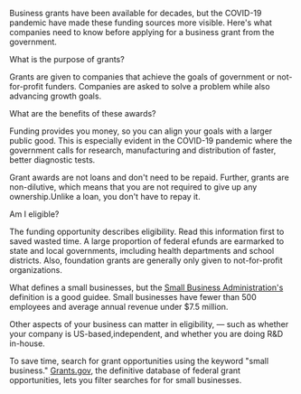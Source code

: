 Business grants have been available for decades, but the COVID-19 pandemic have made these funding sources more visible. Here's what companies need to know before applying for a business grant from the government. 

What is the purpose of grants?

Grants are given to companies that achieve the goals of government or not-for-profit funders. Companies are asked to solve a problem while also advancing growth goals.   

What are the benefits of these awards?
 
Funding provides you money, so you can align your goals with a larger public good. This is especially evident in the COVID-19 pandemic where the government calls for research, manufacturing and distribution of faster, better diagnostic tests. 

Grant awards are not loans and don't need to be repaid. Further, grants are non-dilutive, which means that you are not required to give up any ownership.Unlike a loan, you don't have to repay it. 

Am I eligible?

The funding opportunity describes eligibility. Read this information first to saved wasted time. A large proportion of federal efunds are earmarked to state and local governments, imcluding health departments and school districts. Also, foundation grants are generally only given to not-for-profit organizations. 

What defines a small businesses, but the [Small Business Administration's](https://www.sba.gov/federal-contracting/contracting-guide/basic-requirements) definition is a good guidee. Small businesses have fewer than 500 employees and average annual revenue under $7.5 million. 

Other aspects of your business can matter in eligibility, &mdash; such as whether your company is US-based,independent, and whether you are doing R&D in-house. 

To save time, search for grant opportunities using the keyword "small business." [Grants.gov](https://grants.gov), the definitive database of federal grant opportunities, lets you filter searches for for small businesses. 
